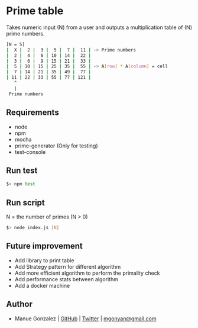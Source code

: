 # Prime table

Takes numeric input (N) from a user and outputs a multiplication table of (N) prime numbers.

```sh
[N = 5]
|  X |  2 |  3 |  5 |  7 |  11 | -> Prime numbers
|  2 |  4 |  6 | 10 | 14 |  22 |
|  3 |  6 |  9 | 15 | 21 |  33 |
|  5 | 10 | 15 | 25 | 35 |  55 | -> A[row] * A[column] = cell
|  7 | 14 | 21 | 35 | 49 |  77 |
| 11 | 22 | 33 | 55 | 77 | 121 |
   ^
   |
 Prime numbers
```

## Requirements

- node
- npm
- mocha
- prime-generator (Only for testing)
- test-console


## Run test

```sh
$> npm test
```

## Run script

N = the number of primes (N > 0)

```sh
$> node index.js [N]
```

## Future improvement

- Add library to print table
- Add Strategy pattern for different algorithm
- Add more efficient algorithm to perform the primality check
- Add performance stats between algorithm
- Add a docker machine

## Author

- Manue Gonzalez | [GitHub](https://github.com/mgonyan) | [Twitter](https://twitter.com/mgonyan) | <mgonyan@gmail.com>

